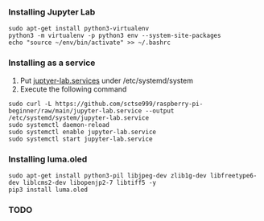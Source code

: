 ### Installing Jupyter Lab

```
sudo apt-get install python3-virtualenv
python3 -m virtualenv -p python3 env --system-site-packages
echo "source ~/env/bin/activate" >> ~/.bashrc
```

### Installing as a service

1. Put [juptyer-lab.services](jupyter-lab.service) under /etc/systemd/system
2. Execute the following command

```
sudo curl -L https://github.com/sctse999/raspberry-pi-beginner/raw/main/jupyter-lab.service --output /etc/systemd/system/jupyter-lab.service
sudo systemctl daemon-reload
sudo systemctl enable jupyter-lab.service
sudo systemctl start jupyter-lab.service
```

### Installing luma.oled

```
sudo apt-get install python3-pil libjpeg-dev zlib1g-dev libfreetype6-dev liblcms2-dev libopenjp2-7 libtiff5 -y 
pip3 install luma.oled
```

### TODO

